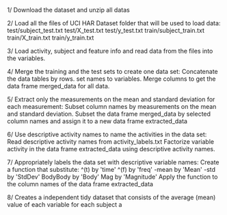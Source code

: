 1/ Download the dataset and unzip all datas
    
2/ Load all the files of UCI HAR Dataset folder that will be used to load data: 
test/subject_test.txt 
test/X_test.txt 
test/y_test.txt 
train/subject_train.txt 
train/X_train.txt 
train/y_train.txt

3/ Load activity, subject and feature info and read data from the files into the variables.

4/ Merge the training and the test sets to create one data set:
    Concatenate the data tables by rows.
    set names to variables.
    Merge columns to get the data frame merged_data for all data.

5/ Extract only the measurements on the mean and standard deviation for each measurement:
    Subset column names by measurements on the mean and standard deviation.
    Subset the data frame merged_data by selected column names and assign it to a new data frame extracted_data

6/ Use descriptive activity names to name the activities in the data set:
    Read descriptive activity names from activity_labels.txt
    Factorize variable activity in the data frame extracted_data using descriptive activity names.

7/ Appropriately labels the data set with descriptive variable names:
    Create a function that substitute:
      ^(t) by 'time'
      ^(f) by 'freq'
      -mean by 'Mean'
      -std by 'StdDev'
      BodyBody by 'Body'
      Mag by 'Magnitude'
    Apply the function to the column names of the data frame extracted_data

8/ Creates a independent tidy dataset that consists of the average (mean) value of each variable for each subject a